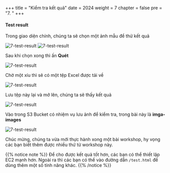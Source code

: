 +++
title = "Kiểm tra kết quả"
date = 2024
weight = 7
chapter = false
pre = "7. "
+++

#### Test result

Trong giao diện chính, chúng ta sẽ chọn một ảnh mẫu để thử kết quả

![7-test-result](/images/7-test-result/7-1-open-app-and-prepare-to-test.png)
![7-test-result](/images/7-test-result/7-2-choose-image.png)

Sau khi chọn xong thì ấn **Quét**

![7-test-result](/images/7-test-result/7-3-upload-image.png)

Chờ một xíu thì sẽ có một tệp Excel được tải về

![7-test-result](/images/7-test-result/7-4-save-excel-file.png)

Lưu tệp này lại và mở lên, chúng ta sẽ thấy kết quả

![7-test-result](/images/7-test-result/7-5-view-result.png)

Vào trong S3 Bucket có nhiệm vụ lưu ảnh để kiểm tra, trong bài này là **imga-images**

![7-test-result](/images/7-test-result/7-6-view-images.png)

Chúc mừng, chúng ta vừa mới thực hành xong một bài workshop, hy vọng các bạn biết thêm được nhiều thứ từ workshop này.

{{% notice note %}}
Để cho được kết quả tốt hơn, các bạn có thể thiết lập EC2 mạnh hơn. Ngoài ra thì các bạn có thể vào đường dẫn `/test.html` để dùng thêm một số tính năng khác.
{{% /notice %}}
